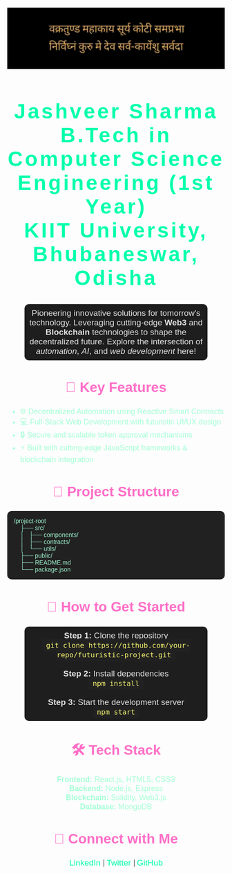![Logo](https://github.com/JashveerSharma/JashveerSharma/blob/main/Screenshot%202024-10-03%20013552.png)
<h1 align="center" style="font-family: 'Orbitron', sans-serif; color: #00FFAB; font-size: 3rem; letter-spacing: 5px;">
    Jashveer Sharma<br>
    B.Tech in Computer Science Engineering (1st Year)<Br>
    KIIT University, Bhubaneswar, Odisha
</h1>

<p align="center" style="font-family: 'Poppins', sans-serif; color: #E0E0E0; font-size: 1.2rem; background-color: #1E1E1E; padding: 10px; border-radius: 10px; max-width: 80%; margin: 0 auto;">
    Pioneering innovative solutions for tomorrow's technology. Leveraging cutting-edge <strong>Web3</strong> and <strong>Blockchain</strong> technologies to shape the decentralized future. Explore the intersection of <em>automation</em>, <em>AI</em>, and <em>web development</em> here!
</p>

<h2 align="center" style="color: #FF6EC7; font-family: 'Orbitron', sans-serif; font-size: 2rem;">
    👾 Key Features
</h2>

<ul style="color: #A5FFD6; font-family: 'Poppins', sans-serif; font-size: 1.1rem;">
    <li>🌐 Decentralized Automation using Reactive Smart Contracts</li>
    <li>💻 Full-Stack Web Development with futuristic UI/UX design</li>
    <li>🔒 Secure and scalable token approval mechanisms</li>
    <li>⚡️ Built with cutting-edge JavaScript frameworks & blockchain integration</li>
</ul>

<h2 align="center" style="color: #FF6EC7; font-family: 'Orbitron', sans-serif; font-size: 2rem;">
    📂 Project Structure
</h2>

<pre style="background-color: #212121; color: #A0F6D2; font-family: 'Poppins', sans-serif; padding: 15px; border-radius: 10px; overflow: auto;">
/project-root
    ├── src/
    │   ├── components/
    │   ├── contracts/
    │   └── utils/
    ├── public/
    ├── README.md
    └── package.json
</pre>

<h2 align="center" style="color: #FF6EC7; font-family: 'Orbitron', sans-serif; font-size: 2rem;">
    🚀 How to Get Started
</h2>

<p align="center" style="color: #E0E0E0; font-family: 'Poppins', sans-serif; font-size: 1.2rem; background-color: #1E1E1E; padding: 10px; border-radius: 10px; max-width: 80%; margin: 0 auto;">
    <strong>Step 1:</strong> Clone the repository <br />
    <code style="background-color: #212121; padding: 5px 10px; border-radius: 5px; color: #F9F871;">git clone https://github.com/your-repo/futuristic-project.git</code><br /><br />
    <strong>Step 2:</strong> Install dependencies <br />
    <code style="background-color: #212121; padding: 5px 10px; border-radius: 5px; color: #F9F871;">npm install</code><br /><br />
    <strong>Step 3:</strong> Start the development server <br />
    <code style="background-color: #212121; padding: 5px 10px; border-radius: 5px; color: #F9F871;">npm start</code>
</p>

<h2 align="center" style="color: #FF6EC7; font-family: 'Orbitron', sans-serif; font-size: 2rem;">
    🛠 Tech Stack
</h2>

<p align="center" style="color: #A5FFD6; font-family: 'Poppins', sans-serif; font-size: 1.1rem;">
    <strong>Frontend:</strong> React.js, HTML5, CSS3 <br />
    <strong>Backend:</strong> Node.js, Express <br />
    <strong>Blockchain:</strong> Solidity, Web3.js <br />
    <strong>Database:</strong> MongoDB
</p>

<h2 align="center" style="color: #FF6EC7; font-family: 'Orbitron', sans-serif; font-size: 2rem;">
    🌌 Connect with Me
</h2>

<p align="center">
    <a href="https://www.linkedin.com/in/your-profile" style="color: #00FFAB; text-decoration: none; font-family: 'Poppins', sans-serif; font-size: 1.2rem;">
        LinkedIn
    </a> | 
    <a href="https://twitter.com/your-profile" style="color: #00FFAB; text-decoration: none; font-family: 'Poppins', sans-serif; font-size: 1.2rem;">
        Twitter
    </a> | 
    <a href="https://github.com/your-profile" style="color: #00FFAB; text-decoration: none; font-family: 'Poppins', sans-serif; font-size: 1.2rem;">
        GitHub
    </a>
</p>


<!--
**JashveerSharma/JashveerSharma** is a ✨ _special_ ✨ repository because its `README.md` (this file) appears on your GitHub profile.

Here are some ideas to get you started:

- 🔭 I’m currently working on ...
- 🌱 I’m currently learning ...
- 👯 I’m looking to collaborate on ...
- 🤔 I’m looking for help with ...
- 💬 Ask me about ...
- 📫 How to reach me: ...
- 😄 Pronouns: ...
- ⚡ Fun fact: ...
-->
